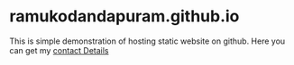 # ramukodandapuram.github.io

This is simple demonstration of hosting static website on github. Here you can get my  [contact Details](ramukodandapuram.github.io)
